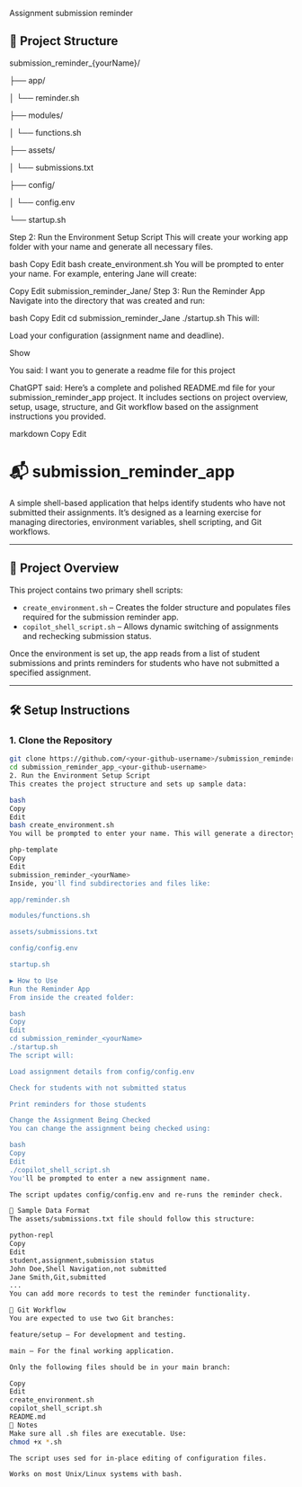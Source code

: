 Assignment submission reminder


## 📁 Project Structure

submission_reminder_{yourName}/

├── app/

│ └── reminder.sh

├── modules/

│ └── functions.sh

├── assets/

│ └── submissions.txt

├── config/

│ └── config.env

└── startup.sh

Step 2: Run the Environment Setup Script
This will create your working app folder with your name and generate all necessary files.

bash
Copy
Edit
bash create_environment.sh
You will be prompted to enter your name. For example, entering Jane will create:

Copy
Edit
submission_reminder_Jane/
Step 3: Run the Reminder App
Navigate into the directory that was created and run:

bash
Copy
Edit
cd submission_reminder_Jane
./startup.sh
This will:

Load your configuration (assignment name and deadline).

Show







You said:
I want you to generate a readme file for this project


ChatGPT said:
Here’s a complete and polished README.md file for your submission_reminder_app project. It includes sections on project overview, setup, usage, structure, and Git workflow based on the assignment instructions you provided.

markdown
Copy
Edit
# 📬 submission_reminder_app

A simple shell-based application that helps identify students who have not submitted their assignments. It’s designed as a learning exercise for managing directories, environment variables, shell scripting, and Git workflows.

---

## 📁 Project Overview

This project contains two primary shell scripts:

- `create_environment.sh` – Creates the folder structure and populates files required for the submission reminder app.
- `copilot_shell_script.sh` – Allows dynamic switching of assignments and rechecking submission status.

Once the environment is set up, the app reads from a list of student submissions and prints reminders for students who have not submitted a specified assignment.

---

## 🛠️ Setup Instructions

### 1. Clone the Repository

```bash
git clone https://github.com/<your-github-username>/submission_reminder_app_<your-github-username>.git
cd submission_reminder_app_<your-github-username>
2. Run the Environment Setup Script
This creates the project structure and sets up sample data:

bash
Copy
Edit
bash create_environment.sh
You will be prompted to enter your name. This will generate a directory named:

php-template
Copy
Edit
submission_reminder_<yourName>
Inside, you'll find subdirectories and files like:

app/reminder.sh

modules/functions.sh

assets/submissions.txt

config/config.env

startup.sh

▶️ How to Use
Run the Reminder App
From inside the created folder:

bash
Copy
Edit
cd submission_reminder_<yourName>
./startup.sh
The script will:

Load assignment details from config/config.env

Check for students with not submitted status

Print reminders for those students

Change the Assignment Being Checked
You can change the assignment being checked using:

bash
Copy
Edit
./copilot_shell_script.sh
You'll be prompted to enter a new assignment name.

The script updates config/config.env and re-runs the reminder check.

🧾 Sample Data Format
The assets/submissions.txt file should follow this structure:

python-repl
Copy
Edit
student,assignment,submission status
John Doe,Shell Navigation,not submitted
Jane Smith,Git,submitted
...
You can add more records to test the reminder functionality.

🌿 Git Workflow
You are expected to use two Git branches:

feature/setup – For development and testing.

main – For the final working application.

Only the following files should be in your main branch:

Copy
Edit
create_environment.sh
copilot_shell_script.sh
README.md
📌 Notes
Make sure all .sh files are executable. Use:
chmod +x *.sh

The script uses sed for in-place editing of configuration files.

Works on most Unix/Linux systems with bash.
